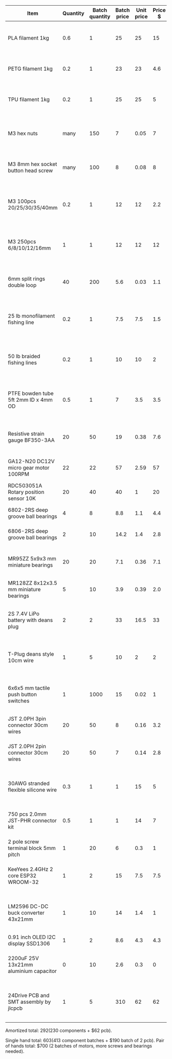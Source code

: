 Item                                   | Quantity | Batch quantity | Batch price | Unit price | Price $ | Notes                                                               | Link
---------------------------------------|----------|----------------|-------------|------------|---------|---------------------------------------------------------------------|--------
PLA filament 1kg                       | 0.6      | 1              | 25          | 25         | 15     | Determines color. PLA used for ease of printing finer details.       | https://www.amazon.com/gp/product/B07WDWZT87
PETG filament 1kg                      | 0.2      | 1              | 23          | 23         | 4.6     | PETG could be replaced with PLA or vice-versa.                      | https://www.amazon.com/gp/product/B07P2VVFXQ
TPU filament 1kg                       | 0.2      | 1              | 25          | 25         | 5       | Flexible, grippy filament needed for finger and palm covers.        | https://www.amazon.com/gp/product/B074DV9JMX
M3 hex nuts                            | many     | 150            | 7           | 0.05       | 7       | Need lots of nuts, this is only type used, expect to lose some.     | https://www.amazon.com/gp/product/B07H1NPJGP
M3 8mm hex socket button head screw    | many     | 100            | 8           | 0.08       | 8       | Main screw size used, need a bunch of these to screw around.        | https://www.amazon.com/gp/product/B01B1OD62C
M3 100pcs 20/25/30/35/40mm             | 0.2      | 1              | 12          | 12         | 2.2     | Need few larger bolts for the wrist assembly. Useful for arm too.   | https://www.amazon.com/gp/product/B076LMXW17
M3 250pcs 6/8/10/12/16mm               | 1        | 1              | 12          | 12         | 12      | Need varied sizes throughout hand design, but few of each size.     | https://www.amazon.com/gp/product/B0716Y5WZZ
6mm split rings double loop            | 40       | 200            | 5.6         | 0.03       | 1.1     | Need rings to tie and tension the finger tendons, expect loses.     | https://www.amazon.com/gp/product/B083JXLYK5
25 lb monofilament fishing line        | 0.2      | 1              | 7.5         | 7.5        | 1.5     | Monofilament important! Some tendons need to stretch. 20-30 lb ok.  | https://www.amazon.com/gp/product/B00ARHUIJ4
50 lb braided fishing lines            | 0.2      | 1              | 10          | 10         | 2       | Need strong, stiffer, thinner wire for tendons. Under 0.4 mm dia!   | https://www.amazon.com/gp/product/B01LYFMOBY
PTFE bowden tube 5ft 2mm ID x 4mm OD   | 0.5      | 1              | 7           | 3.5        | 3.5     | 2mm x 4mm is the most common, but also sweet spot for flex/stiff.   | https://www.amazon.com/gp/product/B073RDFTDV
Resistive strain gauge BF350-3AA       | 20       | 50             | 19          | 0.38       | 7.6     | Strictly need 12, but expect to damage some; or many on first try.  | https://www.amazon.com/gp/product/B07G42QW2S
GA12-N20 DC12V micro gear motor 100RPM | 22       | 22             | 57          | 2.59       | 57      | Might damage gears in some motors, get 2 spare.                     | https://www.aliexpress.com/item/4000274747864.html
RDC503051A Rotary position sensor 10K  | 20       | 40             | 40          | 1          | 20      | Much cheaper in large batches.                                      | https://www.mouser.com/ProductDetail/Alps-Alpine/RDC503051A?qs=j%252B1pi9TdxUY%2FAK%2Fo1fNF6g%3D%3D
6802-2RS deep groove ball bearings     | 4        | 8              | 8.8         | 1.1        | 4.4     | 2 extra could be used for the upper arm.                            | https://www.amazon.com/gp/product/B07FWGSFLN
6806-2RS deep groove ball bearings     | 2        | 10             | 14.2        | 1.4        | 2.8     | 4 extra could be used for the upper arm.                            | https://www.amazon.com/gp/product/B082PXK5K9
MR95ZZ 5x9x3 mm miniature bearings     | 20       | 20             | 7.1         | 0.36       | 7.1     | 1 spare in case it gets lost. Preferably more spares, these cheap.  | https://www.aliexpress.com/item/32824479804.html
MR128ZZ 8x12x3.5 mm miniature bearings | 5        | 10             | 3.9         | 0.39       | 2.0     | 1 spare in case it gets lost.                                       | https://www.aliexpress.com/item/4000324040769.html
2S 7.4V LiPo battery with deans plug   | 2        | 2              | 33          | 16.5       | 33      | 4S batteries should be better. Under 25V max, closer to 12V motors. | https://www.aliexpress.com/item/32995549798.html
T-Plug deans style 10cm wire           | 1        | 5              | 10          | 2          | 2       | If wiring 2 2S batteries in series, you can use 3x of these.        | https://www.amazon.com/T-Plug-T-Connectors-Deans-Style-BDHI-28/dp/B07MDGT5C1
6x6x5 mm tactile push button switches  | 1        | 1000           | 15          | 0.02       | 1       | Any common button should work. Plastic button might need adjusting. | https://www.aliexpress.com/item/32421383273.html
JST 2.0PH 3pin connector 30cm wires    | 20       | 50             | 8           | 0.16       | 3.2     |                                                                     | https://www.aliexpress.com/item/32958845278.html
JST 2.0PH 2pin connector 30cm wires    | 20       | 50             | 7           | 0.14       | 2.8     | 20cm can also work for close motors, but need extra custom cables.  | https://www.aliexpress.com/item/32958845278.html
30AWG stranded flexible silicone wire  | 0.3      | 1              | 1           | 15         | 5       | Need thin and flexible wires for fingers, 600cm total, multi color. | https://www.amazon.com/gp/product/B07G2SWB19
750 pcs 2.0mm JST-PHR connector kit    | 0.5      | 1              | 1           | 14         | 7       | Need female housing and crimp pins for wires. 26 3-pin, 20 2-pin.   | https://www.amazon.com/gp/product/B07D241T3M
2 pole screw terminal block 5mm pitch  | 1        | 20             | 6           | 0.3        | 1       |                                                                     | https://www.amazon.com/gp/product/B07NSKXGFQ
KeeYees 2.4GHz 2 core ESP32 WROOM-32   | 1        | 2              | 15          | 7.5        | 7.5     | Other dev kits might have slightly different pinouts!               | https://www.amazon.com/gp/product/B07QCP2451
LM2596 DC-DC buck converter 43x21mm    | 1        | 10             | 14          | 1.4        | 1       | Size must be within 1mm of 42x21mm. Linked is actually 43mm!        | https://www.amazon.com/gp/product/B07VVXF7YX
0.91 inch OLED I2C display SSD1306     | 1        | 2              | 8.6         | 4.3        | 4.3     |                                                                     | https://www.amazon.com/gp/product/B07FMDB6TR
2200uF 25V 13x21mm aluminium capacitor | 0        | 10             | 2.6         | 0.3        | 0       | Skip! Problem with start-up circuit will fry diode and weld button. | https://www.aliexpress.com/item/32885108458.html
24Drive PCB and SMT assembly by jlcpcb | 1        | 5              | 310         | 62         | 62      | Automatic assembly strongly recommended! Can order batch of 2.      | https://jlcpcb.com


Amortized total: $292 ($230 components + $62 pcb).

Single hand total: $603 ($413 component batches + $190 batch of 2 pcb).
Pair of hands total: $700 (2 batches of motors, more screws and bearings needed).

